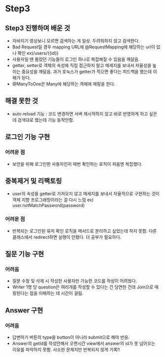 # Step3 

## Step3 진행하며 배운 것 
- 자바지기 영상보니 모르면 검색하는 게 일상. 두려워하지 않고 검색한다. 
- Bad Request일 경우 mapping URL에 @RequestMapping에 해당하는 url이 있나 확인 ex)/users/{{id}}
- 사용자일 땐 몰랐던 기능들이 로그인 하나로 복잡해질 수 있음을 깨달음. 
- getter, setter로 객체의 속성에 직접 접근하지 말고 메세지를 보내서 자율성을 높이는 중요성을 깨달음. 과거 호눅스가 getter가 적으면 좋다는 피드백을 했는데 이해가 된다. 
- @ManyToOne은 Many에 해당하는 객체에 매핑을 한다.

## 해결 못한 것 
- auto reload 기능 : 코드 변경하면 서버 재시작하지 않고 바로 반영하게 하고 싶은데 검색대로 했는데 기능 동작안함. 

## 로그인 기능 구현
### 어려운 점 
- 보안을 위해 로그인한 사용자인지 매번 확인하는 로직이 처음엔 복잡했다. 

## 중복제거 및 리팩토링 
- user의 속성을 getter로 가져오지 않고 메세지를 보내서 자율적으로 구현하는 것이 객체 지향 프로그래밍이라는 걸 다시 느낌 ex) user.notMatchPassword(password)   
### 어려운 점
- 반복되는 로그인된 유저 확인 로직을 메서드로 분리하고 싶었는데 하지 못함. 다른 클래스에서 redirect하면 실행이 안됐다. 더 공부가 필요하다.

## 질문 기능 구현
### 어려움 
- 질문 수정 및 삭제 시 작성한 사용자만 가능한 코드를 작성이 어려웠다. 
- Writer 1명 당 question은 여러개를 작성할 수 있다는 건 당연한 건데 Join으로 매핑된다는 점을 이해하는 데 시간이 걸림.

## Answer 구현
### 어려움
- 답변하기 버튼의 type을 button이 아니라 submit으로 해야 반응.
- Answer의 getId를 작성안해서 오랜시간 view에서 answer의 id가 못 넘어오는 이유를 파악하지 못함. 사소한 문제지만 반복되지 않게 기록!! 

